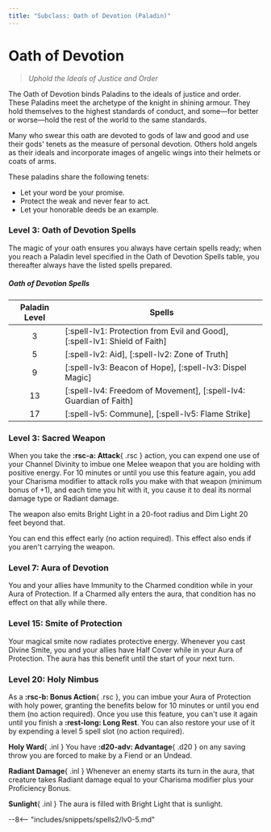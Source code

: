 ```yaml
---
title: "Subclass: Oath of Devotion (Paladin)"
---
```


<p style="display:none">
Uphold the Ideals of Justice and Order
</p>

# Oath of Devotion

> *Uphold the Ideals of Justice and Order*

The Oath of Devotion binds Paladins to the ideals of justice and order. These Paladins meet the archetype of the knight in shining armour. They hold themselves to the highest standards of conduct, and some—for better or worse—hold the rest of the world to the same standards.

Many who swear this oath are devoted to gods of law and good and use their gods' tenets as the measure of personal devotion. Others hold angels as their ideals and incorporate images of angelic wings into their helmets or coats of arms.

These paladins share the following tenets:

- Let your word be your promise.
- Protect the weak and never fear to act.
- Let your honorable deeds be an example.

### Level 3: Oath of Devotion Spells
The magic of your oath ensures you always have certain spells ready; when you reach a Paladin level specified in the Oath of Devotion Spells table, you thereafter always have the listed spells prepared.

##### Oath of Devotion Spells

| Paladin Level | Spells |
|:-:|---|
| 3 | [:spell-lv1: Protection from Evil and Good], [:spell-lv1: Shield of Faith] |
| 5 | [:spell-lv2: Aid], [:spell-lv2: Zone of Truth] |
| 9 | [:spell-lv3: Beacon of Hope], [:spell-lv3: Dispel Magic] |
| 13 | [:spell-lv4: Freedom of Movement], [:spell-lv4: Guardian of Faith] |
| 17 | [:spell-lv5: Commune], [:spell-lv5: Flame Strike] |

### Level 3: Sacred Weapon

When you take the **:rsc-a: Attack**{ .rsc } action, you can expend one use of your Channel Divinity to imbue one Melee weapon that you are holding with positive energy. For 10 minutes or until you use this feature again, you add your Charisma modifier to attack rolls you make with that weapon (minimum bonus of +1), and each time you hit with it, you cause it to deal its normal damage type or Radiant damage.

The weapon also emits Bright Light in a 20-foot radius and Dim Light 20 feet beyond that.

You can end this effect early (no action required). This effect also ends if you aren't carrying the weapon.

### Level 7: Aura of Devotion

You and your allies have Immunity to the Charmed condition while in your Aura of Protection. If a Charmed ally enters the aura, that condition has no effect on that ally while there.

### Level 15: Smite of Protection

Your magical smite now radiates protective energy. Whenever you cast Divine Smite, you and your allies have Half Cover while in your Aura of Protection. The aura has this benefit until the start of your next turn.

### Level 20: Holy Nimbus

As a **:rsc-b: Bonus Action**{ .rsc }, you can imbue your Aura of Protection with holy power, granting the benefits below for 10 minutes or until you end them (no action required). Once you use this feature, you can't use it again until you finish a **:rest-long: Long Rest**. You can also restore your use of it by expending a level 5 spell slot (no action required).

**Holy Ward**{ .inl } You have **:d20-adv: Advantage**{ .d20 } on any saving throw you are forced to make by a Fiend or an Undead.

**Radiant Damage**{ .inl } Whenever an enemy starts its turn in the aura, that creature takes Radiant damage equal to your Charisma modifier plus your Proficiency Bonus.

**Sunlight**{ .inl } The aura is filled with Bright Light that is sunlight.

--8<-- "includes/snippets/spells2/lv0-5.md"






 
